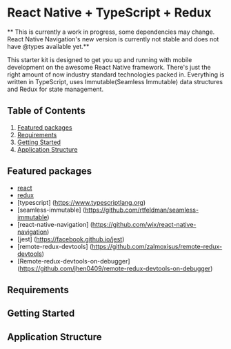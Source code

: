 # React Native + TypeScript + Redux

** This is currently a work in progress, some dependencies may change. React Native Navigation's new version is currently not stable and does not have @types available yet.**

This starter kit is designed to get you up and running with mobile development on the awesome React Native framework. There's just the right amount of now industry standard technologies packed in. Everything is written in TypeScript, uses Immutable(Seamless Immutable) data structures and Redux for state management. 

## Table of Contents
1. [Featured packages](#features)
1. [Requirements](#requirements)
1. [Getting Started](#getting-started)
1. [Application Structure](#application-structure)

## Featured packages
* [react](https://github.com/facebook/react)
* [redux](https://github.com/rackt/redux)
* [typescript] (https://www.typescriptlang.org)
* [seamless-immutable] (https://github.com/rtfeldman/seamless-immutable)
* [react-native-navigation] (https://github.com/wix/react-native-navigation)
* [jest] (https://facebook.github.io/jest)
* [remote-redux-devtools] (https://github.com/zalmoxisus/remote-redux-devtools)
* [Remote-redux-devtools-on-debugger] (https://github.com/jhen0409/remote-redux-devtools-on-debugger)

## Requirements

## Getting Started

## Application Structure

